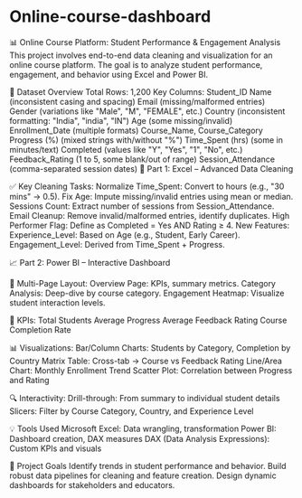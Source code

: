 # Online-course-dashboard
📊 Online Course Platform: Student Performance & Engagement Analysis
This project involves end-to-end data cleaning and visualization for an online course platform. The goal is to analyze student performance, engagement, and behavior using Excel and Power BI.

📁 Dataset Overview
Total Rows: 1,200
Key Columns:
Student_ID
Name (inconsistent casing and spacing)
Email (missing/malformed entries)
Gender (variations like "Male", "M", "FEMALE", etc.)
Country (inconsistent formatting: "India", "india", "IN")
Age (some missing/invalid)
Enrollment_Date (multiple formats)
Course_Name, Course_Category
Progress (%) (mixed strings with/without "%")
Time_Spent (hrs) (some in minutes/text)
Completed (values like "Y", "Yes", "1", "No", etc.)
Feedback_Rating (1 to 5, some blank/out of range)
Session_Attendance (comma-separated session dates)
🧹 Part 1: Excel – Advanced Data Cleaning

✅ Key Cleaning Tasks:
Normalize Time_Spent: Convert to hours (e.g., "30 mins" → 0.5).
Fix Age: Impute missing/invalid entries using mean or median.
Sessions Count: Extract number of sessions from Session_Attendance.
Email Cleanup: Remove invalid/malformed entries, identify duplicates.
High Performer Flag: Define as Completed = Yes AND Rating ≥ 4.
New Features:
Experience_Level: Based on Age (e.g., Student, Early Career).
Engagement_Level: Derived from Time_Spent + Progress.


📈 Part 2: Power BI – Interactive Dashboard

📄 Multi-Page Layout:
Overview Page: KPIs, summary metrics.
Category Analysis: Deep-dive by course category.
Engagement Heatmap: Visualize student interaction levels.

🧮 KPIs:
Total Students
Average Progress
Average Feedback Rating
Course Completion Rate

📊 Visualizations:
Bar/Column Charts: Students by Category, Completion by Country
Matrix Table: Cross-tab → Course vs Feedback Rating
Line/Area Chart: Monthly Enrollment Trend
Scatter Plot: Correlation between Progress and Rating

🔍 Interactivity:
Drill-through: From summary to individual student details
Slicers: Filter by Course Category, Country, and Experience Level

💡 Tools Used
Microsoft Excel: Data wrangling, transformation
Power BI: Dashboard creation, DAX measures
DAX (Data Analysis Expressions): Custom KPIs and visuals

📌 Project Goals
Identify trends in student performance and behavior.
Build robust data pipelines for cleaning and feature creation.
Design dynamic dashboards for stakeholders and educators.
